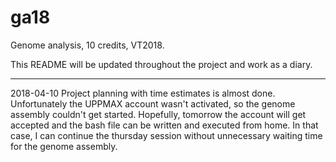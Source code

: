 # ga18
Genome analysis, 10 credits, VT2018.

This README will be updated throughout the project and work as a diary.

-------------------------------------------------------------------------------------------------------------------------------
2018-04-10
Project planning with time estimates is almost done. Unfortunately the UPPMAX account wasn't activated, so the genome assembly couldn't get started. Hopefully, tomorrow the account will get accepted and the bash file can be written and executed from home. In that case, I can continue the thursday session without unnecessary waiting time for the genome assembly.
